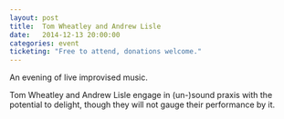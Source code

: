 ```yaml
---
layout: post
title:  Tom Wheatley and Andrew Lisle
date:   2014-12-13 20:00:00
categories: event
ticketing: "Free to attend, donations welcome."
---
```

An evening of live improvised music.

Tom Wheatley and Andrew Lisle engage in (un-)sound praxis with the potential to delight, though they will not gauge their performance by it.
